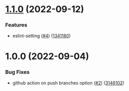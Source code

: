 # [1.1.0](https://github.com/p-iknow/style-config/compare/v1.0.0...v1.1.0) (2022-09-12)


### Features

* eslint-setting  ([#4](https://github.com/p-iknow/style-config/issues/4)) ([1341180](https://github.com/p-iknow/style-config/commit/13411800ca0ec4d56a190d260a7cf30e0044c145))

# 1.0.0 (2022-09-04)


### Bug Fixes

* github action on push branches option ([#2](https://github.com/p-iknow/style-config/issues/2)) ([3146102](https://github.com/p-iknow/style-config/commit/314610211186f8195d454d5490bddf1a573f2f9d))

